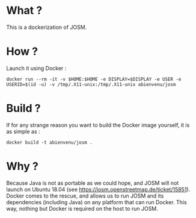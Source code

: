 # What ?

This is a dockerization of JOSM.

# How ?

Launch it using Docker :
```
docker run --rm -it -v $HOME:$HOME -e DISPLAY=$DISPLAY -e USER -e USERID=$(id -u) -v /tmp/.X11-unix:/tmp/.X11-unix abienvenu/josm
```

# Build ?

If for any strange reason you want to build the Docker image yourself, it is as simple as :
```
docker build -t abienvenu/josm .
```

# Why ?

Because Java is not as portable as we could hope, and JOSM will not launch on Ubuntu 18.04 (see https://josm.openstreetmap.de/ticket/15851). Docker comes to the rescue, and allows us to run JOSM and its dependencies (including Java) on any platform that can run Docker. This way, nothing but Docker is required on the host to run JOSM.

